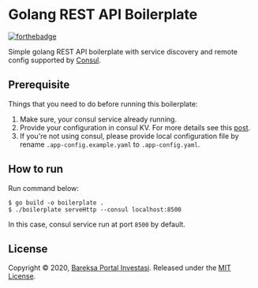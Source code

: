 # Golang  REST API Boilerplate
[![forthebadge](https://forthebadge.com/images/badges/built-with-love.svg)](https://forthebadge.com)

Simple golang REST API boilerplate with service discovery and remote config supported by [Consul](https://www.consul.io/).

## Prerequisite
Things that you need to do before running this boilerplate:
1. Make sure, your consul service already running.
2. Provide your configuration in consul KV. For more details see this [post]((https://nodejs.org/en/)). 
3. If you're not using consul, please provide local configuration file by rename `.app-config.example.yaml` to `.app-config.yaml`.

## How to run
Run command below:
```shell script
$ go build -o boilerplate .
$ ./boilerplate serveHttp --consul localhost:8500 
```
In this case, consul service run at port `8500` by default.

## License
Copyright © 2020, [Bareksa Portal Investasi](https://bareksa.com).
Released under the [MIT License](LICENSE).
